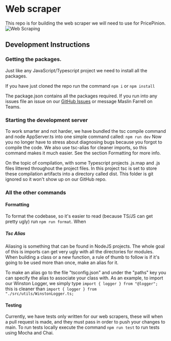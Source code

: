 # Web scraper

This repo is for building the web scraper we will need to use for PricePinion.
![Web Scraping](https://github.com/PricePinion/Webscraper/actions/workflows/unit_tests.yml/badge.svg)

## Development Instructions

### Getting the packages.

Just like any JavaScript/Typescript project we need to install all the packages.

If you have just cloned the repo run the command `npm i` or `npm install`

The package.json contains all the packages required. If you run into any issues file an issue on our [GitHub Issues](https://github.com/PricePinion/PricePinion-Backend/issues) or message Maslin Farrell on Teams.  

### Starting the development server

To work smarter and not harder, we have bundled the tsc compile command and node AppServer.ts into one simple command called: `npm run dev`
Now you no longer have to stress about diagnosing bugs because you forgot to compile the code. 
We also use tsc-alias for cleaner imports, so this command makes it much easier. See the section Formatting for more info.

On the topic of compilation, with some Typescript projects .js.map and .js files littered throughout the project files. In this project tsc is set to store
these compilation artifacts into a directory called dist.  This folder is git ignored so it won't show up on our GitHub repo.

### All the other commands

  

#### Formatting  

To format the codebase, so it's easier to read (because TS/JS can get pretty ugly) run `npm run format`. When 

##### Tsc Alias
Aliasing is something that can be found in NodeJS projects. The whole goal of this is imports can get very ugly with all the directories for modules.
When building a class or a new function, a rule of thumb to follow is if it's going to be used more than once, make an alias for it.

To make an alias go to the file "tsconfig.json" and under the "paths" key you can specify the alias to associate your class with.
As an example, to import our Winston Logger, we simply type `import { logger } from "@logger";`
this is cleaner than `import { logger } from "./src/utils/WinstonLogger.ts;`

#### Testing

Currently, we have tests only written for our web scrapers, these will when a pull request is made, and they must pass in order to push your changes to main.
To run tests locally execute the command `npm run test` to run tests using Mocha and Chai.